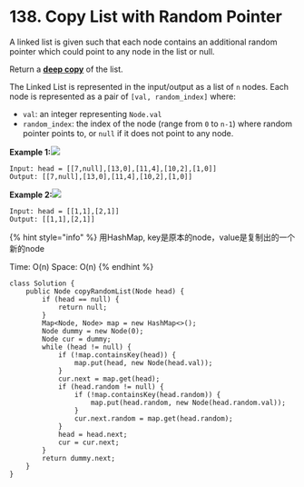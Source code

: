 # 138. Copy List with Random Pointer

A linked list is given such that each node contains an additional random pointer which could point to any node in the list or null.

Return a [**deep copy**](https://en.wikipedia.org/wiki/Object_copying#Deep_copy) of the list.

The Linked List is represented in the input/output as a list of `n` nodes. Each node is represented as a pair of `[val, random_index]` where:

* `val`: an integer representing `Node.val`
* `random_index`: the index of the node \(range from `0` to `n-1`\) where random pointer points to, or `null` if it does not point to any node.

**Example 1:**![](https://assets.leetcode.com/uploads/2019/12/18/e1.png)

```text
Input: head = [[7,null],[13,0],[11,4],[10,2],[1,0]]
Output: [[7,null],[13,0],[11,4],[10,2],[1,0]]
```

**Example 2:**![](https://assets.leetcode.com/uploads/2019/12/18/e2.png)

```text
Input: head = [[1,1],[2,1]]
Output: [[1,1],[2,1]]
```

{% hint style="info" %}
用HashMap, key是原本的node，value是复制出的一个新的node

Time: O\(n\)  Space: O\(n\)
{% endhint %}

```text
class Solution {
    public Node copyRandomList(Node head) {
        if (head == null) {
            return null;
        }   
        Map<Node, Node> map = new HashMap<>();
        Node dummy = new Node(0);
        Node cur = dummy; 
        while (head != null) {
            if (!map.containsKey(head)) {
                map.put(head, new Node(head.val));
            }
            cur.next = map.get(head);
            if (head.random != null) {
                if (!map.containsKey(head.random)) {
                    map.put(head.random, new Node(head.random.val));
                }
                cur.next.random = map.get(head.random);
            }
            head = head.next;
            cur = cur.next;
        }
        return dummy.next;  
    }
}
```



